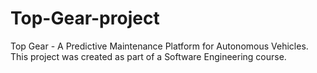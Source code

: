 # Top-Gear-project
Top Gear - A Predictive Maintenance Platform for Autonomous Vehicles.
This project was created as part of a Software Engineering course.
